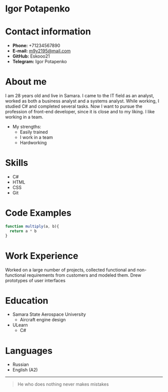 # Igor Potapenko

# Contact information
- __Phone:__ +71234567890
- __E-mail:__ m9y2195@mail.com
- __GitHub:__ Eskooo21
- __Telegram:__ Igor Potapenko

# About me

I am 28 years old and live in Samara. I came to the IT field as an analyst, worked as both a business analyst and a systems analyst. While working, I studied C# and completed several tasks. Now I want to pursue the profession of front-end developer, since it is close and to my liking. I like working in a team.

* My strengths:
    * Easily trained
    * I work in a team
    * Hardworking

# Skills

- C#
- HTML
- CSS
- Git

# Code Examples

```javascript
function multiply(a, b){
  return a * b
}
```

# Work Experience

Worked on a large number of projects, collected functional and non-functional requirements from customers and modeled them. Drew prototypes of user interfaces

# Education

* Samara State Aerospace University
    * Aircraft engine design
* ULearn
    * C#

# Languages

* Russian
* English (A2)

---
> He who does nothing never makes mistakes